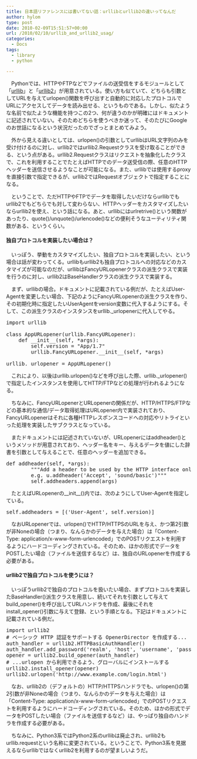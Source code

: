 ```yaml
---
title: 日本語リファレンスには書いてない話：urllibとurllib2の違いってなんだ
author: hylom
type: post
date: 2010-02-09T15:51:57+00:00
url: /2010/02/10/urllib_and_urllib2_usag/
categories:
  - Docs
tags:
  - library
  - python

---
```

　Pythonでは、HTTPやFTPなどでファイルの送受信をするモジュールとして「[urllib][1]」と「[urllib2][2]」が用意されている。使い方も似ていて、どちらも引数としてURLを与えてurlopen()関数を呼び出すと自動的に対応したプロトコルでURLにアクセスしてデータを読み出せる、というものである。しかし、似たような名前で似たような機能を持つこの2つ、何が違うのかが明確にはドキュメントに記述されていない。そのためどちらを使うべきか迷って、そのたびにGoogleのお世話になるという状況だったのでざっとまとめてみよう。

<!--more-->

　外から見える違いとしては、urlopen()の引数としてurllibはURL文字列のみを受け付けるのに対し、urllib2ではurllib2.Requestクラスを受け取ることができる、という点がある。urllib2.Requestクラスはリクエストを抽象化したクラスで、これを利用することでたとえばHTTPでのデータ送受信の際、任意のHTTPヘッダーを送信させるようなことが可能になる。また、urllibでは使用するproxyを直接引数で指定できるが、urllib2ではRequestオブジェクトで指定することになる。

　ということで、ただHTTPやFTPでデータを取得したいだけならurllibでもurllib2でもどちらでも対して変わらない、HTTPヘッダーをカスタマイズしたいならurllib2を使え、という話になる。あと、urllibにはurlretrive()という関数があったり、quote()/unquote()/urlencode()などの便利そうなユーティリティ関数がある、というくらい。

#### 独自プロトコルを実装したい場合は？

　いっぽう、挙動をカスタマイズしたい、独自プロトコルを実装したい、という場合は話が変わってくる。urllibもurllib2も独自プロトコルへの対応などのカスタマイズが可能なのだが、urllibはFancyURLopenerクラスの派生クラスで実装を行うのに対し、urllib2はBaseHandlerクラスの派生クラスで実装する。

　まず、urllibの場合。ドキュメントに記載されている例だが、たとえばUser-Agentを変更したい場合、下記のようにFancyURLopenerの派生クラスを作り、その初期化時に指定したいUserAgentをversion変数に代入するようにする。そして、この派生クラスのインスタンスをurllib._urlopenerに代入してやる。

<pre>import urllib

class AppURLopener(urllib.FancyURLopener):
    def __init__(self, *args):
        self.version = "App/1.7"
        urllib.FancyURLopener.__init__(self, *args)

urllib._urlopener = AppURLopener()
</pre>

　これにより、以後はurllib.urlopen()などを呼び出した際、urllib._urlopener()で指定したインスタンスを使用してHTTP/FTPなどの処理が行われるようになる。

　ちなみに、FancyURLopenerとURLopenerの関係だが、HTTP/HTTPS/FTPなどの基本的な通信/データ取得処理はURLopener内で実装されており、FancyURLopenerはそれに各種HTTPレスポンスコードへの対応やリトライといった処理を実装したサブクラスとなっている。

　またドキュメントには記述されていないが、URLopenerにはaddheader()というメソッドが用意されており、ヘッダー名をキー、与えるデータを値にした辞書を引数として与えることで、任意のヘッダーを追加できる。

<pre>def addheader(self, *args):
        """Add a header to be used by the HTTP interface only
        e.g. u.addheader('Accept', 'sound/basic')"""
        self.addheaders.append(args)
</pre>

　たとえばURLopenerの\_\_init\_\_()内では、次のようにしてUser-Agentを指定している。

<pre>self.addheaders = [('User-Agent', self.version)]
</pre>

　なおURLopenerでは、urlopen()でHTTP/HTTPSのURLを与え、かつ第2引数が非Noneの場合（つまり、なんらかのデータを与えた場合）は「Content-Type: application/x-www-form-urlencoded」でのPOSTリクエストを利用するようにハードコーディングされている。そのため、ほかの形式でデータをPOSTしたい場合（ファイルを送信するなど）は、独自のURLopenerを作成する必要がある。

#### urllib2で独自プロトコルを使うには？

　いっぽうurllib2で独自のプロトコルを扱いたい場合、まずプロトコルを実装したBaseHandler()派生クラスを用意し、続いてそれを引数として与えてbuild\_opener()を呼び出してURLハンドラを作成、最後にそれをinstall\_opener()引数に与えて登録、という手順となる。下記はドキュメントに記載されている例だ。

<pre>import urllib2
# ベーシック HTTP 認証をサポートする OpenerDirector を作成する...
auth_handler = urllib2.HTTPBasicAuthHandler()
auth_handler.add_password('realm', 'host', 'username', 'password')
opener = urllib2.build_opener(auth_handler)
# ...urlopen から利用できるよう、グローバルにインストールする
urllib2.install_opener(opener)
urllib2.urlopen('http://www.example.com/login.html')
</pre>

　なお、urllib2の（デフォルトの）HTTP/HTTPSハンドラでも、urlopen()の第2引数が非Noneの場合（つまり、なんらかのデータを与えた場合）は「Content-Type: application/x-www-form-urlencoded」でのPOSTリクエストを利用するようにハードコーディングされている。そのため、ほかの形式でデータをPOSTしたい場合（ファイルを送信するなど）は、やっぱり独自のハンドラを作成する必要がある。

　ちなみに、Python3系ではPython2系のurllibは廃止され、urllib2もurllib.requestという名称に変更されている。ということで、Python3系を見据えるならurllibではなくurllib2を利用するのが望ましいようだ。

 [1]: http://www.python.jp/doc/2.4/lib/module-urllib.html
 [2]: http://www.python.jp/doc/2.4/lib/module-urllib2.html